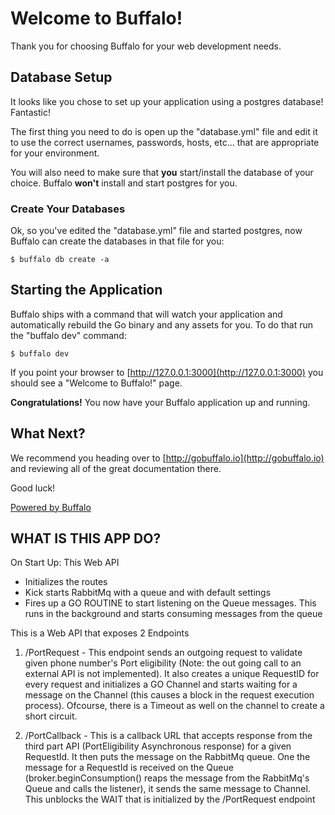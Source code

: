 # Welcome to Buffalo!

Thank you for choosing Buffalo for your web development needs.


## Database Setup

It looks like you chose to set up your application using a postgres database! Fantastic!

The first thing you need to do is open up the "database.yml" file and edit it to use the correct usernames, passwords, hosts, etc... that are appropriate for your environment.

You will also need to make sure that **you** start/install the database of your choice. Buffalo **won't** install and start postgres for you.

### Create Your Databases

Ok, so you've edited the "database.yml" file and started postgres, now Buffalo can create the databases in that file for you:

	$ buffalo db create -a


## Starting the Application

Buffalo ships with a command that will watch your application and automatically rebuild the Go binary and any assets for you. To do that run the "buffalo dev" command:

	$ buffalo dev

If you point your browser to [http://127.0.0.1:3000](http://127.0.0.1:3000) you should see a "Welcome to Buffalo!" page.

**Congratulations!** You now have your Buffalo application up and running.

## What Next?

We recommend you heading over to [http://gobuffalo.io](http://gobuffalo.io) and reviewing all of the great documentation there.

Good luck!

[Powered by Buffalo](http://gobuffalo.io)

## WHAT IS THIS APP DO?
On Start Up:
This Web API 
- Initializes the routes
- Kick starts RabbitMq with a queue and with default settings
- Fires up a GO ROUTINE to start listening on the Queue messages. This runs in the background and starts consuming messages from the queue

This is a Web API that exposes 2 Endpoints 
 1. /PortRequest - This endpoint sends an outgoing request to validate given phone number's Port eligibility (Note: the out going call to an external API is not implemented). It also creates a unique RequestID for every request and initializes a GO Channel and starts waiting for a message on the Channel (this causes a block in the request execution process). Ofcourse, there is a Timeout as well on the channel to create a short circuit.

 2. /PortCallback - This is a callback URL that accepts response from the third part API (PortEligibility Asynchronous response) for a given RequestId. It then puts the message on the RabbitMq queue. One the message for a RequestId is received on the Queue (broker.beginConsumption() reaps the message from the RabbitMq's Queue and calls the listener), it sends the same message to Channel. This unblocks the WAIT that is initialized by the  /PortRequest endpoint